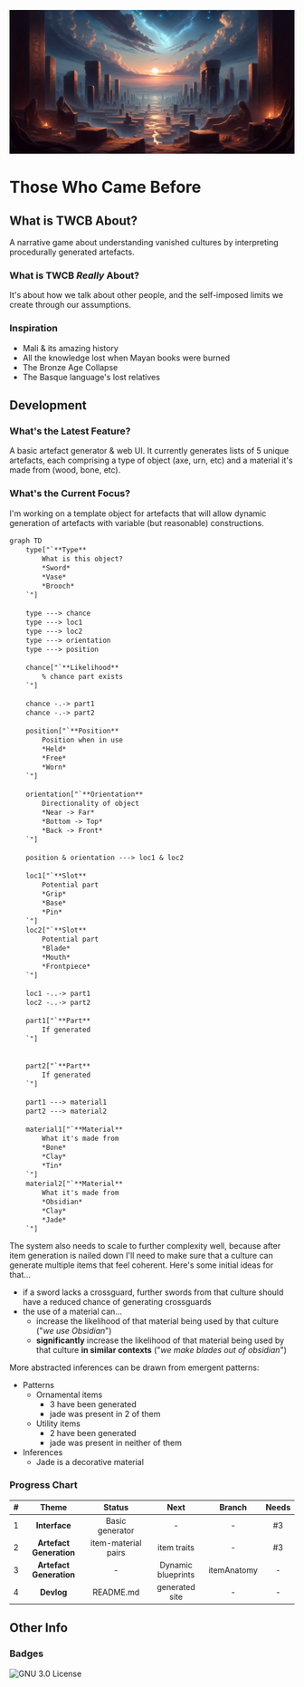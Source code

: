 ![Ruins under a night sky](/img/banner.png)

# Those Who Came Before

## What is TWCB About?

A narrative game about understanding vanished cultures by interpreting procedurally generated artefacts.

### What is TWCB *Really* About?

It's about how we talk about other people, and the self-imposed limits we create through our assumptions.

### Inspiration

- Mali & its amazing history
- All the knowledge lost when Mayan books were burned
- The Bronze Age Collapse
- The Basque language's lost relatives

## Development

### What's the Latest Feature?

A basic artefact generator & web UI. It currently generates lists of 5 unique artefacts, each comprising a type of object (axe, urn, etc) and a material it's made from (wood, bone, etc).

### What's the Current Focus?

I'm working on a template object for artefacts that will allow dynamic generation of artefacts with variable (but reasonable) constructions.

```mermaid
graph TD
	type["`**Type**
		What is this object?
		*Sword*
		*Vase*
		*Brooch*
	`"]

	type ---> chance
	type ---> loc1
	type ---> loc2
	type ---> orientation
	type ---> position

	chance["`**Likelihood**
		% chance part exists
	`"]

	chance -.-> part1
	chance -.-> part2

	position["`**Position**
		Position when in use
		*Held*
		*Free*
		*Worn*
	`"]

	orientation["`**Orientation**
		Directionality of object
		*Near -> Far*
		*Bottom -> Top*
		*Back -> Front*
	`"]

	position & orientation ---> loc1 & loc2

	loc1["`**Slot**
		Potential part
		*Grip*
		*Base*
		*Pin*
	`"]
	loc2["`**Slot**
		Potential part
		*Blade*
		*Mouth*
		*Frontpiece*
	`"]

	loc1 -..-> part1
	loc2 -..-> part2

	part1["`**Part**
		If generated
	`"]


	part2["`**Part**
		If generated
	`"]

	part1 ---> material1
	part2 ---> material2

	material1["`**Material**
		What it's made from
		*Bone*
		*Clay*
		*Tin*
	`"]
	material2["`**Material**
		What it's made from
		*Obsidian*
		*Clay*
		*Jade*
	`"]
```

The system also needs to scale to further complexity well, because after item generation is nailed down I'll need to make sure that a culture can generate multiple items that feel coherent. Here's some initial ideas for that...

- if a sword lacks a crossguard, further swords from that culture should have a reduced chance of generating crossguards
- the use of a material can...
  - increase the likelihood of that material being used by that culture ("*we use Obsidian*")
  - **significantly** increase the likelihood of that material being used by that culture **in similar contexts** ("*we make blades out of obsidian*")

More abstracted inferences can be drawn from emergent patterns:

- Patterns
  - Ornamental items
    - 3 have been generated
    - jade was present in 2 of them
  - Utility items
    - 2 have been generated
    - jade was present in neither of them
- Inferences
  - Jade is a decorative material

### Progress Chart

| # | Theme | Status | Next | Branch | Needs |
| :---: | :---: | :---: | :---: | :---: | :---: |
| 1 | **Interface** | Basic generator | - | - | #3 |
| 2 | **Artefact Generation** | item-material pairs | item traits | - | #3 |
| 3 | **Artefact Generation** | - | Dynamic blueprints | itemAnatomy | - |
| 4 | **Devlog** | README.md | generated site | - | - |

## Other Info

### Badges

![GNU 3.0 License](https://img.shields.io/badge/license-GNU_General_Public_License_3.0-pink)
